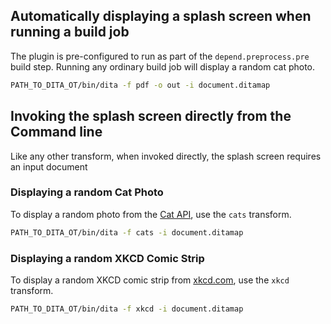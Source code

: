 Automatically displaying a splash screen when running a build job
------------------------------------------------------------------

The plugin is pre-configured to run as part of the `depend.preprocess.pre` build step. Running any ordinary build job will display a random cat photo.

```bash
PATH_TO_DITA_OT/bin/dita -f pdf -o out -i document.ditamap
```

Invoking the splash screen directly from the Command line
---------------------------------------------------------

Like any other transform, when invoked directly, the splash screen requires an input document

### Displaying a random Cat Photo

To display a random photo from the [Cat API](https://thecatapi.com/), use the `cats` transform.

```bash
PATH_TO_DITA_OT/bin/dita -f cats -i document.ditamap
```

### Displaying a random XKCD Comic Strip

To display a random XKCD comic strip from [xkcd.com](https://xkcd.com/), use the `xkcd` transform.

```bash
PATH_TO_DITA_OT/bin/dita -f xkcd -i document.ditamap
```